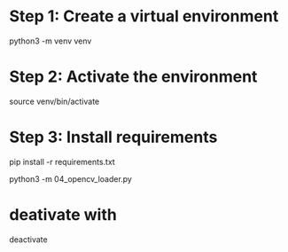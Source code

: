# Step 1: Create a virtual environment
python3 -m venv venv

# Step 2: Activate the environment
source venv/bin/activate  

# Step 3: Install requirements
pip install -r requirements.txt



python3 -m 04_opencv_loader.py



# deativate with
deactivate
